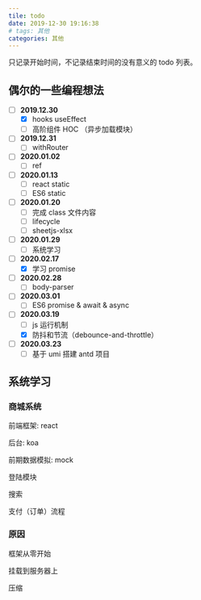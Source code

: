 ```yaml
---
tile: todo
date: 2019-12-30 19:16:38
# tags: 其他
categories: 其他
---
```


只记录开始时间，不记录结束时间的没有意义的 todo 列表。

<!-- more -->

## 偶尔的一些编程想法

* [ ] **2019.12.30**
  * [X] hooks useEffect
  * [ ] 高阶组件 HOC （异步加载模块）
* [ ] **2019.12.31**
  * [ ] withRouter
* [ ] **2020.01.02**
  * [ ] ref
* [ ] **2020.01.13**
  * [ ] react static
  * [ ] ES6 static
* [ ] **2020.01.20**
  * [ ] 完成 class 文件内容
  * [ ] lifecycle
  * [ ] sheetjs-xlsx
* [ ] **2020.01.29**
  * [ ] 系统学习
* [ ] **2020.02.17**
  * [X] 学习 promise
* [ ] **2020.02.28**
  * [ ] body-parser
* [ ] **2020.03.01**
  * [ ] ES6 promise & await & async
* [ ] **2020.03.19**
  * [ ] js 运行机制
  * [X] 防抖和节流（debounce-and-throttle）
* [ ] **2020.03.23**
  * [ ] 基于 umi 搭建 antd 项目

## 系统学习

### 商城系统

前端框架: react

后台: koa

前期数据模拟: mock

登陆模块

搜索

支付（订单）流程

### 原因

框架从零开始

挂载到服务器上

压缩

